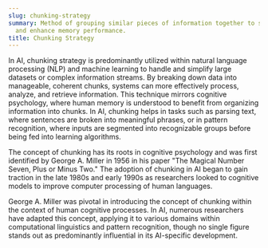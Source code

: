 ```yaml
---
slug: chunking-strategy
summary: Method of grouping similar pieces of information together to simplify processing
  and enhance memory performance.
title: Chunking Strategy
---
```


In AI, chunking strategy is predominantly utilized within natural language processing (NLP) and machine learning to handle and simplify large datasets or complex information streams. By breaking down data into manageable, coherent chunks, systems can more effectively process, analyze, and retrieve information. This technique mirrors cognitive psychology, where human memory is understood to benefit from organizing information into chunks. In AI, chunking helps in tasks such as parsing text, where sentences are broken into meaningful phrases, or in pattern recognition, where inputs are segmented into recognizable groups before being fed into learning algorithms.

The concept of chunking has its roots in cognitive psychology and was first identified by George A. Miller in 1956 in his paper "The Magical Number Seven, Plus or Minus Two." The adoption of chunking in AI began to gain traction in the late 1980s and early 1990s as researchers looked to cognitive models to improve computer processing of human languages.

George A. Miller was pivotal in introducing the concept of chunking within the context of human cognitive processes. In AI, numerous researchers have adapted this concept, applying it to various domains within computational linguistics and pattern recognition, though no single figure stands out as predominantly influential in its AI-specific development.